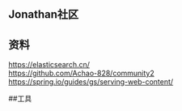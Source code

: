 ## Jonathan社区

## 资料
https://elasticsearch.cn/  
https://github.com/Achao-828/community2  
https://spring.io/guides/gs/serving-web-content/

##工具
